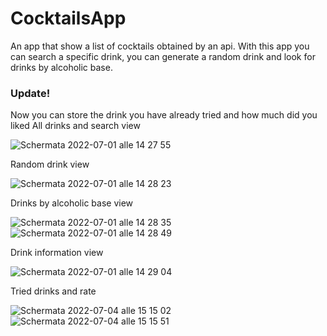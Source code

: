 # CocktailsApp

An app that show a list of cocktails obtained by an api.
With this app you can search a specific drink, you can generate a random drink and look for drinks by alcoholic base.

### Update! 
Now you can store the drink you have already tried and how much did you liked
All drinks and search view

![Schermata 2022-07-01 alle 14 27 55](https://user-images.githubusercontent.com/60598743/176894952-29fd14b0-151e-4eee-a75f-1fac59ed12e1.png)

Random drink view

![Schermata 2022-07-01 alle 14 28 23](https://user-images.githubusercontent.com/60598743/176894567-6b648308-56b5-4c78-8c00-efc117c671c7.png)

Drinks by alcoholic base view

![Schermata 2022-07-01 alle 14 28 35](https://user-images.githubusercontent.com/60598743/176894701-81ddfaf7-a116-4e50-8280-2fc9a2f7769e.png)![Schermata 2022-07-01 alle 14 28 49](https://user-images.githubusercontent.com/60598743/176894780-1e8c7632-912d-449a-9f39-9aefeb654f2a.png)

Drink information view

![Schermata 2022-07-01 alle 14 29 04](https://user-images.githubusercontent.com/60598743/176894819-dcc0689b-97b2-4148-a8cd-17a675495e6c.png)


Tried drinks and rate 

![Schermata 2022-07-04 alle 15 15 02](https://user-images.githubusercontent.com/60598743/177162424-0cba3c83-0586-45a9-8298-a6eb8a8b9f6c.png)
![Schermata 2022-07-04 alle 15 15 51](https://user-images.githubusercontent.com/60598743/177162561-41533272-aa20-4e56-976c-4ffd9c77f7c5.png)
